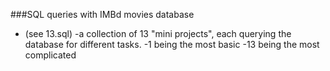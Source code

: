 ###SQL queries with IMBd movies database
- (see 13.sql)
 -a collection of 13 "mini projects", each querying the database for different tasks.
 -1 being the most basic
 -13 being the most complicated
